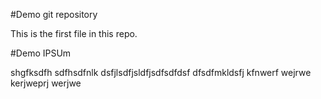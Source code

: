 #Demo git repository

This is the first file in this repo.

#Demo IPSUm

shgfksdfh sdfhsdfnlk dsfjlsdfjsldfjsdfsdfdsf
dfsdfmkldsfj kfnwerf wejrwe kerjweprj werjwe